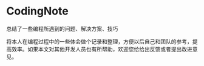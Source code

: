 # CodingNote
总结了一些编程所遇到的问题、解决方案、技巧

将本人在编程过程中的一些体会做个记录和整理，方便以后自己和团队的参考，提高效率。如果本文对其他开发人员也有所帮助，欢迎您给给出反馈或者提出改进意见。
